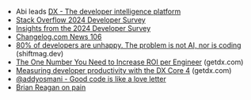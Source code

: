- Abi leads [DX - The developer intelligence platform](https://getdx.com)
- [Stack Overflow 2024 Developer Survey](https://survey.stackoverflow.co/2024)
- [Insights from the 2024 Developer Survey](https://stackoverflow.co/teams/resources/your-developers-deserve-better-insights-from-the-2024-developer-survey/)
- [Changelog.com News 106](https://changelog.com/news/106)
- [80% of developers are unhappy. The problem is not AI, nor is coding](https://shiftmag.dev/unhappy-developers-stack-overflow-survey-3896/?utm_source=changelog-news) (shiftmag.dev)
- [The One Number You Need to Increase ROI per Engineer](https://getdx.com/research/the-one-number-you-need-to-increase-roi-per-engineer/) (getdx.com)
- [Measuring developer productivity with the DX Core 4](https://getdx.com/research/measuring-developer-productivity-with-the-dx-core-4/) (getdx.com)
- [@addyosmani - Good code is like a love letter](]https://x.com/addyosmani/status/1682435577600442370)
- [Brian Reagan on pain](https://www.youtube.com/watch?v=d2Vg3iSd5ms)